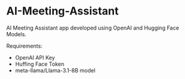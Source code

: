 # AI-Meeting-Assistant
AI Meeting Assistant app developed using OpenAI and Hugging Face Models.

Requirements:
* OpenAI API Key
* Huffing Face Token
* meta-llama/Llama-3.1-8B model
